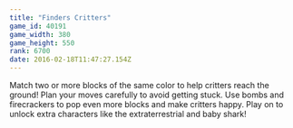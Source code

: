 ```yaml
---
title: "Finders Critters"
game_id: 40191
game_width: 380
game_height: 550
rank: 6700
date: 2016-02-18T11:47:27.154Z
---
```

Match two or more blocks of the same color to help critters reach the ground! Plan your moves carefully to avoid getting stuck. Use bombs and firecrackers to pop even more blocks and make critters happy. Play on to unlock extra characters like the extraterrestrial and baby shark!
